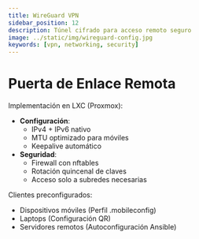 ```yaml
---
title: WireGuard VPN
sidebar_position: 12
description: Túnel cifrado para acceso remoto seguro
image: ../static/img/wireguard-config.jpg
keywords: [vpn, networking, security]
---
```


# Puerta de Enlace Remota

Implementación en LXC (Proxmox):
- **Configuración**:
  - IPv4 + IPv6 nativo
  - MTU optimizado para móviles
  - Keepalive automático
- **Seguridad**:
  - Firewall con nftables
  - Rotación quincenal de claves
  - Acceso solo a subredes necesarias

Clientes preconfigurados:
- Dispositivos móviles (Perfil .mobileconfig)
- Laptops (Configuración QR)
- Servidores remotos (Autoconfiguración Ansible)